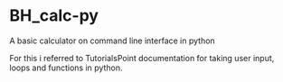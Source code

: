 # BH_calc-py
A basic calculator on command line interface in python

For this i referred to TutorialsPoint documentation for taking user input, loops and functions in python.

